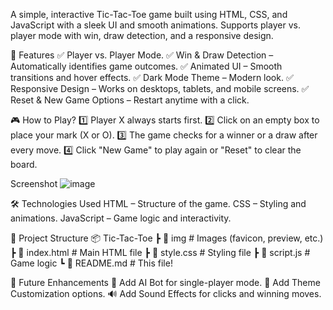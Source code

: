 A simple, interactive Tic-Tac-Toe game built using HTML, CSS, and JavaScript with a sleek UI and smooth animations. Supports player vs. player mode with win, draw detection, and a responsive design.

🚀 Features
✅ Player vs. Player Mode.
✅ Win & Draw Detection – Automatically identifies game outcomes.
✅ Animated UI – Smooth transitions and hover effects.
✅ Dark Mode Theme – Modern look.
✅ Responsive Design – Works on desktops, tablets, and mobile screens.
✅ Reset & New Game Options – Restart anytime with a click.

🎮 How to Play?
1️⃣ Player X always starts first.
2️⃣ Click on an empty box to place your mark (X or O).
3️⃣ The game checks for a winner or a draw after every move.
4️⃣ Click "New Game" to play again or "Reset" to clear the board.

Screenshot
![image](https://github.com/user-attachments/assets/e21c60df-8419-4921-af92-8b682bc34e4d)

🛠️ Technologies Used
HTML – Structure of the game.
CSS – Styling and animations.
JavaScript – Game logic and interactivity.

📂 Project Structure
📦 Tic-Tac-Toe
 ┣ 📂 img          # Images (favicon, preview, etc.)
 ┣ 📜 index.html   # Main HTML file
 ┣ 📜 style.css    # Styling file
 ┣ 📜 script.js    # Game logic
 ┗ 📜 README.md    # This file!

📌 Future Enhancements
🚀 Add AI Bot for single-player mode.
🎨 Add Theme Customization options.
🔊 Add Sound Effects for clicks and winning moves.
